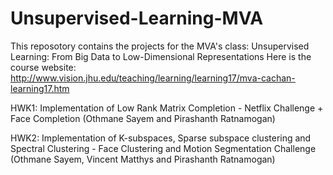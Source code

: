 # Unsupervised-Learning-MVA

This reposotory contains the projects for the MVA's class: Unsupervised Learning: From Big Data to Low-Dimensional Representations 
Here is the course website: http://www.vision.jhu.edu/teaching/learning/learning17/mva-cachan-learning17.htm

HWK1: Implementation of Low Rank Matrix Completion - Netflix Challenge + Face Completion (Othmane Sayem and Pirashanth Ratnamogan)

HWK2: Implementation of K-subspaces, Sparse subspace clustering and Spectral Clustering - Face Clustering and Motion Segmentation Challenge (Othmane Sayem, Vincent Matthys and Pirashanth Ratnamogan)

